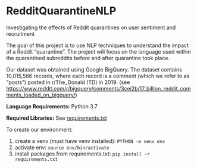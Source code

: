 # RedditQuarantineNLP
Investigating the effects of Reddit quarantines on user sentiment and recruitment 


The goal of this project is to use NLP techniques to understand the impact of a Reddit “quarantine”. The project will focus on the language used within the quarantined subreddits before and after quarantine took place.

Our dataset was obtained using Google BigQuery. The dataset contains 10,015,586 records, where each record is a comment (which we refer to as “posts”) posted in r/The_Donald (TD) in 2019. (see https://www.reddit.com/r/bigquery/comments/3cej2b/17_billion_reddit_comments_loaded_on_bigquery/)

**Language Requirements:**
Python 3.7

**Required Libraries:**
See [requirements.txt](requirements.txt)

To create our environment:
1. create a venv (must have venv installed): `PYTHON -m venv env`
2. activate env: `source env/bin/activate`
3. install packages from requirements.txt: `pip install -r requirements.txt`

